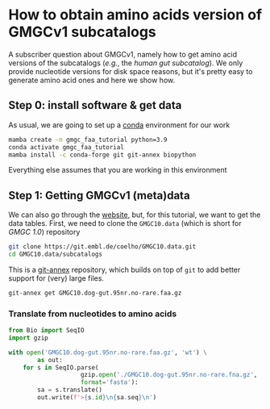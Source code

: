 # How to obtain amino acids version of GMGCv1 subcatalogs

A subscriber question about GMGCv1, namely how to get amino acid versions of
the subcatalogs (_e.g._, the _human gut subcatalog_). We only provide
nucleotide versions for disk space reasons, but it's pretty easy to generate
amino acid ones and here we show how.

## Step 0: install software & get data

As usual, we are going to set up a [conda](https://conda.io/) environment for our work

```bash
mamba create -n gmgc_faa_tutorial python=3.9
conda activate gmgc_faa_tutorial
mamba install -c conda-forge git git-annex biopython
```

Everything else assumes that you are working in this environment

## Step 1: Getting GMGCv1 (meta)data

We can also go through the [website](https://gmgc.embl.de/download.cgi), but, for this tutorial, we want to get the data tables. First, we need to clone the `GMGC10.data` (which is short for _GMGC 1.0_) repository

```bash
git clone https://git.embl.de/coelho/GMGC10.data.git
cd GMGC10.data/subcatalogs
```

This is a [git-annex](https://git-annex.branchable.com/) repository, which builds on top of `git` to add better support for (very) large files.

```bash
git-annex get GMGC10.dog-gut.95nr.no-rare.faa.gz
```

### Translate from nucleotides to amino acids

```python
from Bio import SeqIO
import gzip

with open('GMGC10.dog-gut.95nr.no-rare.faa.gz', 'wt') \
        as out:
    for s in SeqIO.parse(
                    gzip.open('./GMGC10.dog-gut.95nr.no-rare.fna.gz', 'rt'),
                    format='fasta'):
        sa = s.translate()
        out.write(f'>{s.id}\n{sa.seq}\n')
```
